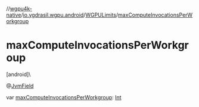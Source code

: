 //[wgpu4k-native](../../../index.md)/[io.ygdrasil.wgpu.android](../index.md)/[WGPULimits](index.md)/[maxComputeInvocationsPerWorkgroup](max-compute-invocations-per-workgroup.md)

# maxComputeInvocationsPerWorkgroup

[android]\

@[JvmField](https://kotlinlang.org/api/core/kotlin-stdlib/kotlin.jvm/-jvm-field/index.html)

var [maxComputeInvocationsPerWorkgroup](max-compute-invocations-per-workgroup.md): [Int](https://kotlinlang.org/api/core/kotlin-stdlib/kotlin/-int/index.html)
